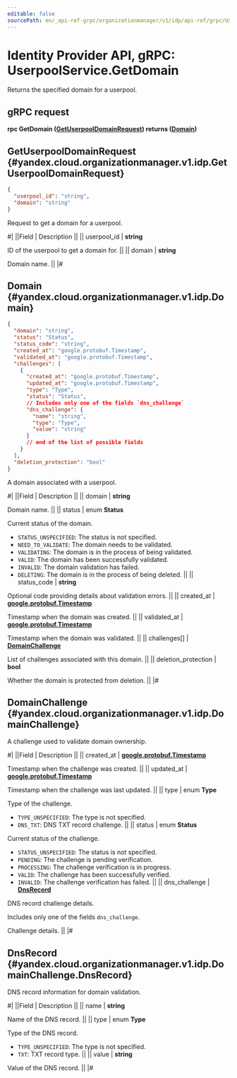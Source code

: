 ```yaml
---
editable: false
sourcePath: en/_api-ref-grpc/organizationmanager/v1/idp/api-ref/grpc/Userpool/getDomain.md
---
```


# Identity Provider API, gRPC: UserpoolService.GetDomain

Returns the specified domain for a userpool.

## gRPC request

**rpc GetDomain ([GetUserpoolDomainRequest](#yandex.cloud.organizationmanager.v1.idp.GetUserpoolDomainRequest)) returns ([Domain](#yandex.cloud.organizationmanager.v1.idp.Domain))**

## GetUserpoolDomainRequest {#yandex.cloud.organizationmanager.v1.idp.GetUserpoolDomainRequest}

```json
{
  "userpool_id": "string",
  "domain": "string"
}
```

Request to get a domain for a userpool.

#|
||Field | Description ||
|| userpool_id | **string**

ID of the userpool to get a domain for. ||
|| domain | **string**

Domain name. ||
|#

## Domain {#yandex.cloud.organizationmanager.v1.idp.Domain}

```json
{
  "domain": "string",
  "status": "Status",
  "status_code": "string",
  "created_at": "google.protobuf.Timestamp",
  "validated_at": "google.protobuf.Timestamp",
  "challenges": [
    {
      "created_at": "google.protobuf.Timestamp",
      "updated_at": "google.protobuf.Timestamp",
      "type": "Type",
      "status": "Status",
      // Includes only one of the fields `dns_challenge`
      "dns_challenge": {
        "name": "string",
        "type": "Type",
        "value": "string"
      }
      // end of the list of possible fields
    }
  ],
  "deletion_protection": "bool"
}
```

A domain associated with a userpool.

#|
||Field | Description ||
|| domain | **string**

Domain name. ||
|| status | enum **Status**

Current status of the domain.

- `STATUS_UNSPECIFIED`: The status is not specified.
- `NEED_TO_VALIDATE`: The domain needs to be validated.
- `VALIDATING`: The domain is in the process of being validated.
- `VALID`: The domain has been successfully validated.
- `INVALID`: The domain validation has failed.
- `DELETING`: The domain is in the process of being deleted. ||
|| status_code | **string**

Optional code providing details about validation errors. ||
|| created_at | **[google.protobuf.Timestamp](https://developers.google.com/protocol-buffers/docs/reference/google.protobuf#timestamp)**

Timestamp when the domain was created. ||
|| validated_at | **[google.protobuf.Timestamp](https://developers.google.com/protocol-buffers/docs/reference/google.protobuf#timestamp)**

Timestamp when the domain was validated. ||
|| challenges[] | **[DomainChallenge](#yandex.cloud.organizationmanager.v1.idp.DomainChallenge)**

List of challenges associated with this domain. ||
|| deletion_protection | **bool**

Whether the domain is protected from deletion. ||
|#

## DomainChallenge {#yandex.cloud.organizationmanager.v1.idp.DomainChallenge}

A challenge used to validate domain ownership.

#|
||Field | Description ||
|| created_at | **[google.protobuf.Timestamp](https://developers.google.com/protocol-buffers/docs/reference/google.protobuf#timestamp)**

Timestamp when the challenge was created. ||
|| updated_at | **[google.protobuf.Timestamp](https://developers.google.com/protocol-buffers/docs/reference/google.protobuf#timestamp)**

Timestamp when the challenge was last updated. ||
|| type | enum **Type**

Type of the challenge.

- `TYPE_UNSPECIFIED`: The type is not specified.
- `DNS_TXT`: DNS TXT record challenge. ||
|| status | enum **Status**

Current status of the challenge.

- `STATUS_UNSPECIFIED`: The status is not specified.
- `PENDING`: The challenge is pending verification.
- `PROCESSING`: The challenge verification is in progress.
- `VALID`: The challenge has been successfully verified.
- `INVALID`: The challenge verification has failed. ||
|| dns_challenge | **[DnsRecord](#yandex.cloud.organizationmanager.v1.idp.DomainChallenge.DnsRecord)**

DNS record challenge details.

Includes only one of the fields `dns_challenge`.

Challenge details. ||
|#

## DnsRecord {#yandex.cloud.organizationmanager.v1.idp.DomainChallenge.DnsRecord}

DNS record information for domain validation.

#|
||Field | Description ||
|| name | **string**

Name of the DNS record. ||
|| type | enum **Type**

Type of the DNS record.

- `TYPE_UNSPECIFIED`: The type is not specified.
- `TXT`: TXT record type. ||
|| value | **string**

Value of the DNS record. ||
|#